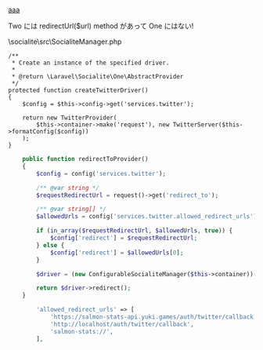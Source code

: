 [aaa](https://github.com/laravel/socialite/issues/388)

Two には redirectUrl($url) method があって One にはない!

\socialite\src\SocialiteManager.php

    /**
     * Create an instance of the specified driver.
     *
     * @return \Laravel\Socialite\One\AbstractProvider
     */
    protected function createTwitterDriver()
    {
        $config = $this->config->get('services.twitter');

        return new TwitterProvider(
            $this->container->make('request'), new TwitterServer($this->formatConfig($config))
        );
    }

```php
    public function redirectToProvider()
    {
        $config = config('services.twitter');

        /** @var string */
        $requestRedirectUrl = request()->get('redirect_to');

        /** @var string[] */
        $allowedUrls = config('services.twitter.allowed_redirect_urls');

        if (in_array($requestRedirectUrl, $allowedUrls, true)) {
            $config['redirect'] = $requestRedirectUrl;
        } else {
            $config['redirect'] = $allowedUrls[0];
        }

        $driver = (new ConfigurableSocialiteManager($this->container))->createTwitterDriverWithConfig($config);

        return $driver->redirect();
    }
```

```php
        'allowed_redirect_urls' => [
            'https://salmon-stats-api.yuki.games/auth/twitter/callback', // The first url will be used by default
            'http://localhost/auth/twitter/callback',
            'salmon-stats://',
        ],

```
